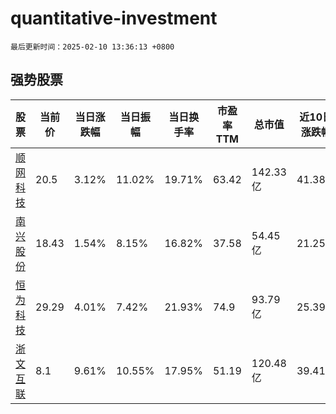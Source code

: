# quantitative-investment

`最后更新时间：2025-02-10 13:36:13 +0800`

## 强势股票

|股票|当前价|当日涨跌幅|当日振幅|当日换手率|市盈率TTM|总市值|近10日涨跌幅|
|----|----|----|----|----|----|----|----|
|[顺网科技](https://xueqiu.com/S/SZ300113)|20.5|3.12%|11.02%|19.71%|63.42|142.33亿|41.38%|
|[南兴股份](https://xueqiu.com/S/SZ002757)|18.43|1.54%|8.15%|16.82%|37.58|54.45亿|21.25%|
|[恒为科技](https://xueqiu.com/S/SH603496)|29.29|4.01%|7.42%|21.93%|74.9|93.79亿|25.39%|
|[浙文互联](https://xueqiu.com/S/SH600986)|8.1|9.61%|10.55%|17.95%|51.19|120.48亿|39.41%|
